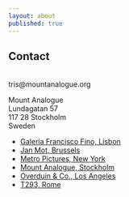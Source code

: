 ```yaml
---
layout: about
published: true
---
```


## Contact

<br/>
tris@mountanalogue.org

Mount Analogue<br/>
Lundagatan 57<br/>
117 28 Stockholm<br/>
Sweden

* <a href="http://franciscofino.com/" target="_blank">Galeria Francisco Fino, Lisbon</a>
* <a href="http://www.janmot.com/tris_vonna_michell/index.php" target="_blank">Jan Mot, Brussels</a>
* <a href="http://www.metropictures.com/artists/tris-vonna-michell" target="_blank">Metro Pictures, New York</a>
* <a href="http://www.mountanalogue.org" target="_blank">Mount Analogue, Stockholm</a>
* <a href="http://www.overduinandco.com/archive/tris_vonna-michell/2015/installation.htm" target="_blank">Overduin & Co., Los Angeles</a>
* <a href="http://www.t293.it/artists/tris-vonna-michell/" target="_blank">T293, Rome</a>
